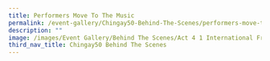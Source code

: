 ```yaml
---
title: Performers Move To The Music
permalink: /event-gallery/Chingay50-Behind-The-Scenes/performers-move-to-the-music
description: ""
image: /images/Event Gallery/Behind The Scenes/Act 4 1 International Friends-01.jpg
third_nav_title: Chingay50 Behind The Scenes
---
```

